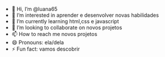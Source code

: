 - 👋 Hi, I’m @luana65
- 👀 I’m interested in aprender e desenvolver novas habilidades
- 🌱 I’m currently learning html,css e javascript
- 💞️ I’m looking to collaborate on novos projetos
- 📫 How to reach me novos projetos
- 😄 Pronouns: ela/dela
- ⚡ Fun fact: vamos descobrir

<!---
luana65/luana65 is a ✨ special ✨ repository because its `README.md` (this file) appears on your GitHub profile.
You can click the Preview link to take a look at your changes.
--->

